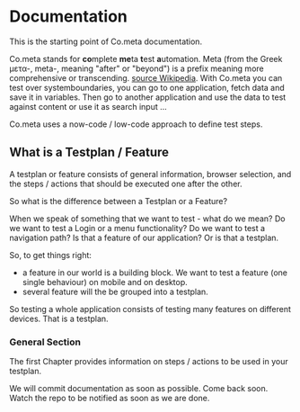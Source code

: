 # Documentation

This is the starting point of Co.meta documentation. 

Co.meta stands for **co**mplete **me**ta **t**est **a**utomation. Meta (from the Greek μετα-, meta-, meaning "after" or "beyond") is a prefix meaning more comprehensive or transcending. [source Wikipedia](https://en.wikipedia.org/wiki/Meta). With Co.meta you can test over systemboundaries, you can go to one application, fetch data and save it in variables. Then go to another application and use the data to test against content or use it as search input ...

Co.meta uses a now-code / low-code approach to define test steps. 

## What is a Testplan / Feature

A testplan or feature consists of general information, browser selection, and the steps / actions that should be executed one after the other. 

So what is the difference between a Testplan or a Feature?

When we speak of something that we want to test - what do we mean?  Do we want to test a Login or a menu functionality? Do we want to test a navigation path?
Is that a feature of our application? Or is that a testplan.

So, to get things right:

* a feature in our world is a building block. We want to test a feature (one single behaviour) on mobile and on desktop.
* several feature will the be grouped into a testplan.

So testing a whole application consists of testing many features on different devices. That is a testplan.



### General Section 

The first Chapter provides information on steps / actions to be used in your testplan.

We will commit documentation as soon as possible. Come back soon. Watch the repo to be notified as soon as we are done.
